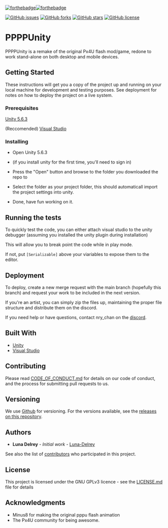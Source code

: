 [![forthebadge](https://forthebadge.com/images/badges/made-with-crayons.svg)](https://forthebadge.com)[![forthebadge](https://forthebadge.com/images/badges/ages-18.svg)](https://forthebadge.com)

[![GitHub issues](https://img.shields.io/github/issues/Luna-Delrey/PPPPUnity.svg)](https://github.com/Luna-Delrey/PPPPUnity/issues)
[![GitHub forks](https://img.shields.io/github/forks/Luna-Delrey/PPPPUnity.svg)](https://github.com/Luna-Delrey/PPPPUnity/network)
[![GitHub stars](https://img.shields.io/github/stars/Luna-Delrey/PPPPUnity.svg)](https://github.com/Luna-Delrey/PPPPUnity/stargazers)
[![GitHub license](https://img.shields.io/github/license/Luna-Delrey/PPPPUnity.svg)](https://github.com/Luna-Delrey/PPPPUnity)

# PPPPUnity

PPPPUnity is a remake of the original Px4U flash mod/game, redone to work stand-alone on both desktop and mobile devices.

## Getting Started

These instructions will get you a copy of the project up and running on your local machine for development and testing purposes. See deployment for notes on how to deploy the project on a live system.

### Prerequisites

[Unity 5.6.3](https://unity3d.com/unity/qa/patch-releases/5.6.3p1)

(Reccomended) [Visual Studio](https://visualstudio.microsoft.com/)


### Installing

* Open Unity 5.6.3

* (if you install unity for the first time, you'll need to sign in)

* Press the "Open" button and browse to the folder you downloaded the repo to

* Select the folder as your project folder, this should automaticall import the project settings into unity.

* Done, have fun working on it.


## Running the tests

To quickly test the code, you can either attach visual studio to the unity debugger
(assuming you installed the unity plugin during installation)

This will allow you to break point the code while in play mode.

If not, put ```[Serializable]``` above your viariables to expose them to the editor.

## Deployment

To deploy, create a new merge request with the main branch (hopefully this branch) and request your work to be included in the next version.

If you're an artist, you can simply zip the files up, maintaining the proper file structure and distribute them on the discord.

If you need help or have questions, contact nry_chan on the [discord](https://discord.gg/dFqXTUg).

## Built With

* [Unity](https://unity3d.com/)
* [Visual Studio](https://visualstudio.microsoft.com/)

## Contributing

Please read [CODE_OF_CONDUCT.md](https://github.com/Luna-Delrey/PPPPUnity/blob/master/CODE_OF_CONDUCT.md) for details on our code of conduct, and the process for submitting pull requests to us.

## Versioning

We use [Github](https://github.com/) for versioning. For the versions available, see the [releases on this repository](https://github.com/Luna-Delrey/PPPPUnity/releases). 

## Authors

* **Luna Delrey** - *Initial work* - [Luna-Delrey](https://github.com/Luna-Delrey)

See also the list of [contributors](https://github.com/Luna-Delrey/PPPPUnity/graphs/contributors) who participated in this project.

## License

This project is licensed under the GNU GPLv3 licence - see the [LICENSE.md](LICENSE.md) file for details

## Acknowledgments

* Minus8 for making the original pppu flash animation
* The Px4U community for being awesome.
